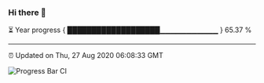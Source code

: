 ### Hi there 👋

⏳ Year progress { ███████████████████▁▁▁▁▁▁▁▁▁▁▁ } 65.37 %

---

⏰ Updated on Thu, 27 Aug 2020 06:08:33 GMT

![Progress Bar CI](https://github.com/liununu/liununu/workflows/Progress%20Bar%20CI/badge.svg)
